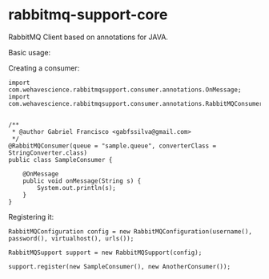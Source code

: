 rabbitmq-support-core
================

RabbitMQ Client based on annotations for JAVA.

Basic usage:

Creating a consumer:

```
import com.wehavescience.rabbitmqsupport.consumer.annotations.OnMessage;
import com.wehavescience.rabbitmqsupport.consumer.annotations.RabbitMQConsumer;


/**
 * @author Gabriel Francisco <gabfssilva@gmail.com>
 */
@RabbitMQConsumer(queue = "sample.queue", converterClass = StringConverter.class)
public class SampleConsumer {

    @OnMessage
    public void onMessage(String s) {
        System.out.println(s);
    }
}
```

Registering it:

```
RabbitMQConfiguration config = new RabbitMQConfiguration(username(), password(), virtualhost(), urls());

RabbitMQSupport support = new RabbitMQSupport(config);

support.register(new SampleConsumer(), new AnotherConsumer());
```
